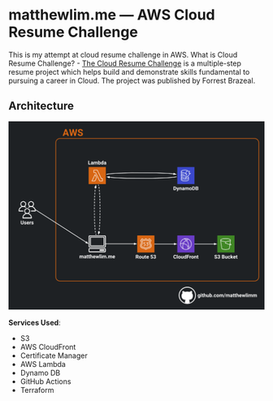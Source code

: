 # matthewlim.me — AWS Cloud Resume Challenge

This is my attempt at cloud resume challenge in AWS.
What is Cloud Resume Challenge? - [The Cloud Resume Challenge](https://cloudresumechallenge.dev/) is a multiple-step resume project which helps build and demonstrate skills fundamental to pursuing a career in Cloud. The project was published by Forrest Brazeal.

## Architecture

![Architecture Diagram](matthewlim-architecture.png)

**Services Used**:

- S3
- AWS CloudFront
- Certificate Manager
- AWS Lambda
- Dynamo DB
- GitHub Actions
- Terraform
